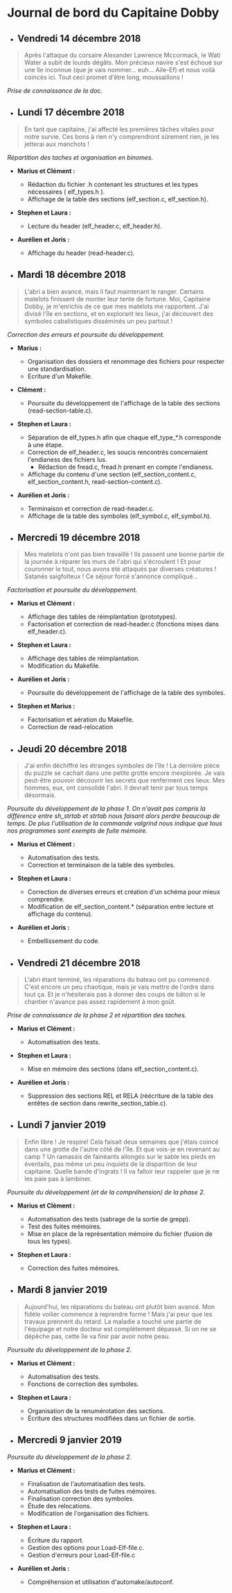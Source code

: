 # Journal de bord du Capitaine Dobby


* ## Vendredi 14 décembre 2018
> Après l'attaque du corsaire Alexander Lawrence Mccormack, le Wati Water a subit de lourds dégâts.
> Mon précieux navire s'est échoué sur une île inconnue (que je vais nommer... euh... Aile-Ef) et nous voilà coincés ici.
> Tout ceci promet d'être long, moussaillons !

*Prise de connaissance de la doc.*

* ## Lundi 17 décembre 2018
> En tant que capitaine, j'ai affecté les premières tâches vitales pour notre survie. Ces bons à rien
> n'y comprendront sûrement rien, je les jetterai aux manchots !

*Répartition des taches et organisation en binomes.*

  * __Marius et Clément :__
    * Rédaction du fichier .h contenant les structures et les types nécessaires ( elf_types.h ).
    * Affichage de la table des sections (elf_section.c, elf_section.h).

  * __Stephen et Laura :__
    * Lecture du header (elf_header.c, elf_header.h).

  * __Aurélien et Joris :__
    * Affichage du header (read-header.c).


* ## Mardi 18 décembre 2018
> L'abri a bien avancé, mais il faut maintenant le ranger. Certains matelots finissent de monter leur tente de fortune.
> Moi, Capitaine Dobby, je m'enrichis de ce que mes matelots me rapportent. J'ai divisé l'île en sections, et en explorant
> les lieux, j'ai découvert des symboles cabalistiques disséminés un peu partout !

*Correction des erreurs et poursuite du développement.*

  * __Marius :__
    * Organisation des dossiers et renommage des fichiers pour respecter une standardisation.
    * Ecriture d'un Makefile.

  * __Clément :__
    * Poursuite du développement de l'affichage de la table des sections (read-section-table.c).

  * __Stephen et Laura :__
    * Séparation de elf_types.h afin que chaque elf_type_*.h corresponde à une étape.
    * Correction de elf_header.c, les soucis rencontrés concernaient l'endianess des fichiers lus.
      * Rédaction de fread.c, fread.h prenant en compte l'endianess.
    * Affichage du contenu d'une section (elf_section_content.c, elf_section_content.h, read-section-content.c).

  * __Aurélien et Joris :__
    * Terminaison et correction de read-header.c.
    * Affichage de la table des symboles (elf_symbol.c, elf_symbol.h).

* ## Mercredi 19 décembre 2018
> Mes matelots n'ont pas bien travaillé ! Ils passent une bonne partie de la journée à réparer les murs de l'abri qui
> s'écroulent ! Et pour couronner le tout, nous avons été attaqués par diverses créatures ! Satanés saigfolteux !
> Ce séjour forcé s'annonce compliqué...

*Factorisation et poursuite du développement.*

  * __Marius et Clément :__
    * Affichage des tables de réimplantation (prototypes).
    * Factorisation et correction de read-header.c (fonctions mises dans elf_header.c).

  * __Stephen et Laura :__
    * Affichage des tables de réimplantation.
    * Modification du Makefile.

  * __Aurélien et Joris :__
    * Poursuite du développement de l'affichage de la table des symboles.

  * __Stephen et Marius :__
    * Factorisation et aération du Makefile.
    * Correction de read-relocation


* ## Jeudi 20 décembre 2018
> J'ai enfin déchiffré les étranges symboles de l'île ! La dernière pièce du puzzle se cachait dans une petite grotte
> encore inexplorée. Je vais peut-être pouvoir découvrir les secrets que renferment ces lieux. Mes hommes, eux, ont
> consolidé l'abri. Il devrait tenir par tous temps désormais.

*Poursuite du développement de la phase 1. On n'avait pas compris la différence entre sh_strtab et strtab nous faisant alors perdre beaucoup de temps. De plus l'utilisation de la commande valgrind nous indique que tous nos programmes sont exempts de fuite mémoire.*

  * __Marius et Clément :__
    * Automatisation des tests.
    * Correction et terminaison de la table des symboles.

  * __Stephen et Laura :__
    * Correction de diverses erreurs et création d'un schéma pour mieux comprendre.
    * Modification de elf_section_content.* (séparation entre lecture et affichage du contenu).

  * __Aurélien et Joris :__
    * Embellissement du code.

* ## Vendredi 21 décembre 2018
> L'abri étant terminé, les réparations du bateau ont pu commencé. C'est encore un peu chaotique, mais je vais mettre de
> l'ordre dans tout ça. Et je n'hésiterais pas à donner des coups de bâton si le chantier n'avance pas assez rapidement
> à mon goût.

*Prise de connaissance de la phase 2 et répartition des taches.*

  * __Marius et Clément :__
    * Automatisation des tests.

  * __Stephen et Laura :__
    * Mise en mémoire des sections (dans elf_section_content.c).

  * __Aurélien et Joris :__
    * Suppression des sections REL et RELA (réécriture de la table des entêtes de section dans rewrite_section_table.c).

* ## Lundi 7 janvier 2019
> Enfin libre ! Je respire! Cela faisait deux semaines que j'étais coincé dans une grotte de l'autre côté de l'île.
> Et que vois-je en revenant au camp ? Un ramassis de fainéants allongés sur le sable les pieds en éventails, pas même
> un peu inquiets de la disparition de leur capitaine. Quelle bande d'ingrats ! Il va falloir leur rappeler que je ne
> les paie pas à lambiner.

*Poursuite du développement (et de la compréhension) de la phase 2.*

  * __Marius et Clément :__
    * Automatisation des tests (sabrage de la sortie de grepp).
    * Test des fuites mémoires.
    * Mise en place de la représentation mémoire du fichier (fusion de tous les types).

  * __Stephen et Laura :__
    * Correction des fuites mémoires.

* ## Mardi 8 janvier 2019
> Aujourd'hui, les réparations du bateau ont plutôt bien avancé. Mon fidèle voilier commence à reprendre forme ! Mais
> j'ai peur que les travaux prennent du retard. La maladie a touché une partie de l'équipage et notre docteur est
> complètement dépassé. Si on ne se dépêche pas, cette île va finir par avoir notre peau.

*Poursuite du développement de la phase 2.*

  * __Marius et Clément :__
    * Automatisation des tests.
    * Fonctions de correction des symboles.

  * __Stephen et Laura :__
    * Organisation de la renumérotation des sections.
    * Écriture des structures modifiées dans un fichier de sortie.

* ## Mercredi 9 janvier 2019
>

*Poursuite du développement de la phase 2.*

  * __Marius et Clément :__
    * Finalisation de l'automatisation des tests.
    * Automatisation des tests de fuites mémoires.
    * Finalisation correction des symboles.
    * Étude des relocations.
    * Modification de l'organisation des fichiers.

  * __Stephen et Laura :__
    * Écriture du rapport.
    * Gestion des options pour Load-Elf-file.c.
    * Gestion d'erreurs pour Load-Elf-file.c
    
  * __Aurélien et Joris :__
    * Compréhension et utilisation d'automake/autoconf.
